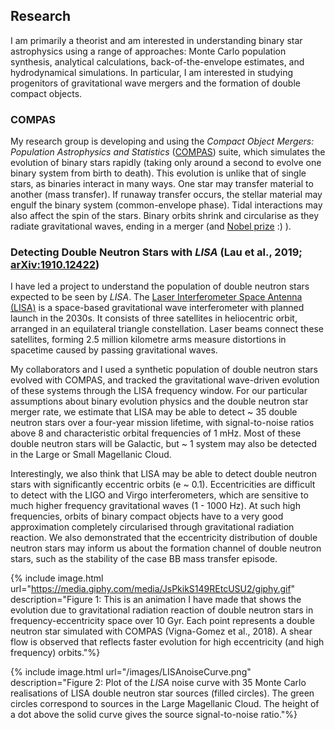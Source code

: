 ## Research
I am primarily a theorist and am interested in understanding binary star astrophysics using a range of approaches: Monte Carlo population synthesis, analytical calculations, back-of-the-envelope estimates, and hydrodynamical simulations. In particular, I am interested in studying progenitors of gravitational wave mergers and the formation of double compact objects.

### COMPAS
My research group is developing and using the *Compact Object Mergers: Population Astrophysics and Statistics* ([COMPAS](https://compas.science/)) suite, which simulates the evolution of binary stars rapidly (taking only around a second to evolve one binary system from birth to death). This evolution is unlike that of single stars, as binaries interact in many ways. One star may transfer material to another (mass transfer). If runaway transfer occurs, the stellar material may engulf the binary system (common-envelope phase). Tidal interactions may also affect the spin of the stars. Binary orbits shrink and circularise as they radiate gravitational waves, ending in a merger (and [Nobel prize](https://www.nobelprize.org/prizes/physics/2017/press-release/) :) ).

[//]: <> (Insert picture of binary evolution.)

### Detecting Double Neutron Stars with *LISA* (Lau et al., 2019; [arXiv:1910.12422](https://arxiv.org/abs/1910.12422))
I have led a project to understand the population of double neutron stars expected to be seen by *LISA*. The [Laser Interferometer Space Antenna (LISA)](https://lisa.nasa.gov/) is a space-based gravitational wave interferometer with planned launch in the 2030s. It consists of three satellites in heliocentric orbit, arranged in an equilateral triangle constellation. Laser beams connect these satellites, forming 2.5 million kilometre arms measure distortions in spacetime caused by passing gravitational waves.

My collaborators and I used a synthetic population of double neutron stars evolved with COMPAS, and tracked the gravitational wave-driven evolution of these systems through the LISA frequency window. For our particular assumptions about binary evolution physics and the double neutron star merger rate, we estimate that LISA may be able to detect ~ 35 double neutron stars over a four-year mission lifetime, with signal-to-noise ratios above 8 and characteristic orbital frequencies of 1 mHz. Most of these double neutron stars will be Galactic, but ~ 1 system may also be detected in the Large or Small Magellanic Cloud. 

Interestingly, we also think that LISA may be able to detect double neutron stars with significantly eccentric orbits (e ~ 0.1). Eccentricities are difficult to detect with the LIGO and Virgo interferometers, which are sensitive to much higher frequency gravitational waves (1 - 1000 Hz). At such high frequencies, orbits of binary compact objects have to a very good approximation completely circularised through gravitational radiation reaction. We also demonstrated that the eccentricity distribution of double neutron stars may inform us about the formation channel of double neutron stars, such as the stability of the case BB mass transfer episode.

{% include image.html url="https://media.giphy.com/media/JsPkikS149REtcUSU2/giphy.gif" description="Figure 1: This is an animation I have made that shows the evolution due to gravitational radiation reaction of double neutron stars in frequency-eccentricity space over 10 Gyr. Each point represents a double neutron star simulated with COMPAS (Vigna-Gomez et al., 2018). A shear flow is observed that reflects faster evolution for high eccentricity (and high frequency) orbits."%}

{% include image.html url="/images/LISAnoiseCurve.png" description="Figure 2: Plot of the _LISA_ noise curve with 35 Monte Carlo realisations of LISA double neutron star sources (filled circles). The green circles correspond to sources in the Large Magellanic Cloud. The height of a dot above the solid curve gives the source signal-to-noise ratio."%}
